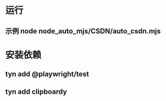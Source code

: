# 运行
## 示例 node node_auto_mjs/CSDN/auto_csdn.mjs
# 安装依赖
## tyn add @playwright/test 
## tyn add clipboardy